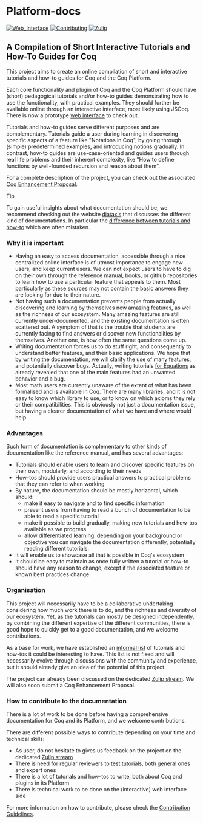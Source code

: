 # Platform-docs

[![Web_Interface][Web_Interface-shield]][Web_Interface-link]
[![Contributing][contributing-shield]][contributing-link]
[![Zulip][zulip-shield]][zulip-link]

[Web_Interface-shield]: https://img.shields.io/badge/Web_Interface-purple
[Web_Interface-link]: https://www.theozimmermann.net/platform-docs/

[contributing-shield]: https://img.shields.io/badge/contributions-welcome-Green
[contributing-link]: CONTRIBUTING.md

[zulip-shield]: https://img.shields.io/badge/chat-on%20Zulip-blue
[zulip-link]: https://coq.zulipchat.com/#narrow/stream/437203-Platform-docs



## A Compilation of Short Interactive Tutorials and How-To Guides for Coq

This project aims to create an online compilation of short and interactive tutorials and how-to guides for Coq and the Coq Platform.

Each core functionality and plugin of Coq and the Coq Platform should have (short) pedagogical tutorials and/or
how-to guides demonstrating how to use the functionality, with practical examples.
They should further be available online through an interactive interface, most likely using JSCoq.
There is now a prototype [web interface](https://www.theozimmermann.net/platform-docs/) to check out.

Tutorials and how-to guides serve different purposes and are complementary.
Tutorials guide a user during learning in discovering specific aspects of a feature like "Notations in Coq",
by going through (simple) predetermined examples, and introducing notions gradually.
In contrast, how-to guides are use-case-oriented and guides users through real life problems and their inherent complexity,
like "How to define functions by well-founded recursion and reason about them".

For a complete description of the project, you can check out the associated [Coq Enhancement Proposal](https://github.com/coq/ceps/pull/91).

> [!TIP]
> To gain useful insights about what documentation should be, we recommend
> checking out the website [diataxis](https://diataxis.fr/) that discusses the
> different kind of documentations.
> In particular the [difference between tutorials and how-to](https://diataxis.fr/tutorials-how-to/)
> which are often mistaken.

### Why it is important
- Having an easy to access documentation, accessible through a nice centralized
  online interface is of utmost importance to engage new users, and keep current
  users.
  We can not expect users to have to dig on their own through the reference
  manual, books, or github repositories to learn how to use a particular feature
  that appeals to them.
  Most particularly as these sources may not contain the basic answers they are
  looking for due to their nature.
- Not having such a documentation prevents people from actually discovering and
  learning by themselves new amazing features, as well as the richness of our
  ecosystem.
  Many amazing features are still currently under-documented, and the existing
  documentation is often scattered out.
  A symptom of that is the trouble that students are currently facing to find
  answers or discover new functionalities by themselves.
  Another one, is how often the same questions come up.
- Writing documentation forces us to do stuff right, and consequently to
  understand better features, and their basic applications.
  We hope that by writing the documentation, we will clarify the use of many
  features, and potentially discover bugs.
  Actually, writing tutorials [for Equations](https://github.com/Zimmi48/platform-docs/pull/1#issuecomment-2098810034)
  as already revealed that one of the main features had an unwanted behavior and a bug.
- Most math users are currently unaware of the extent of what has been
  formalised and is available in Coq.
  There are many libraries, and it is not easy to know which library to use, or
  to know on which axioms they rely or their compatibilities.
  This is obviously not just a documentation issue, but having a clearer
  documentation of what we have and where would help.


### Advantages
Such form of documentation is complementary to other kinds of documentation like the reference manual, and has several advantages:

- Tutorials should enable users to learn and discover specific features on their own, modularly, and according to their needs
- How-tos should provide users practical answers to practical problems that they can refer to when working
- By nature, the documentation should be mostly horizontal, which should:
  - make it easy to navigate and to find specific information
  - prevent users from having to read a bunch of documentation to be able to read a specific tutorial
  - make it possible to build gradually, making new tutorials and how-tos available as we progress
  - allow differentiated learning: depending on your background or objective you can navigate the
    documentation differently, potentially reading different tutorials.
- It will enable us to showcase all that is possible in Coq's ecosystem
- It should be easy to maintain as once fully written a tutorial or how-to should have any reason to change,
  except if the associated feature or known best practices change.

### Organisation
This project will necessarily have to be a collaborative undertaking considering how much work there is to do,
and the richness and diversity of our ecosystem.
Yet, as the tutorials can mostly be designed independently, by combining the different expertise of the different communities,
there is good hope to quickly get to a good documentation, and we welcome contributions.

As a base for work, we have established an [informal list](draft_structure_doc.md)
of tutorials and how-tos it could be interesting to have.
This list is not fixed and will necessarily evolve through discussions with the community and experience,
but it should already give an idea of the potential of this project.

The project can already been discussed on the dedicated [Zulip stream](https://coq.zulipchat.com/#narrow/stream/437203-Platform-docs).
We will also soon submit a Coq Enhancement Proposal.



### How to contribute to the documentation

There is a lot of work to be done before having a comprehensive documentation for Coq and its Platform, and we welcome contributions.

There are different possible ways to contribute depending on your time and technical skills:
- As user, do not hesitate to gives us feedback on the project on the dedicated [Zulip stream](https://coq.zulipchat.com/#narrow/stream/437203-Platform-docs)
- There is need for regular reviewers to test tutorials, both general ones and expert ones
- There is a lot of tutorials and how-tos to write, both about Coq and plugins in its Platform
- There is technical work to be done on the (interactive) web interface side

For more information on how to contribute, please check the [Contribution Guidelines](CONTRIBUTING.md).



